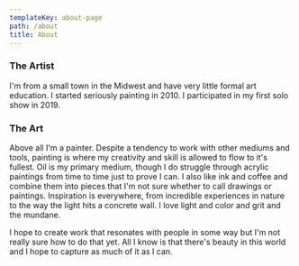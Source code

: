 ```yaml
---
templateKey: about-page
path: /about
title: About
---
```

### The Artist

I'm from a small town in the Midwest and have very little formal art education. I started seriously painting in 2010. I participated in my first solo show in 2019.





### The Art

Above all I'm a painter. Despite a tendency to work with other mediums and tools, painting is where my creativity and skill is allowed to flow to it's fullest. Oil is my primary medium, though I do struggle through acrylic paintings from time to time just to prove I can. I also like ink and coffee and combine them into pieces that I'm not sure whether to call drawings or paintings. Inspiration is everywhere, from incredible experiences in nature to the way the light hits a concrete wall. I love light and color and grit and the mundane.

I hope to create work that resonates with people in some way but I'm not really sure how to do that yet. All I know is that there's beauty in this world and I hope to capture as much of it as I can.